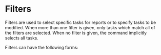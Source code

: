 # Filters

Filters are used to select specific tasks for reports or to specify tasks to be modified.
When more than one filter is given, only tasks which match all of the filters are selected.
When no filter is given, the command implicitly selects all tasks.

Filters can have the following forms:

<!-- INSERT GENERATED DOCUMENTATION - filters -->
